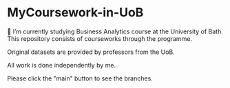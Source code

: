 # MyCoursework-in-UoB

🌱 I’m currently studying Business Analytics course at the University of Bath. This repository consists of courseworks through the programme.

Original datasets are provided by professors from the UoB.

All work is done independently by me.

Please click the "main" button to see the branches.
